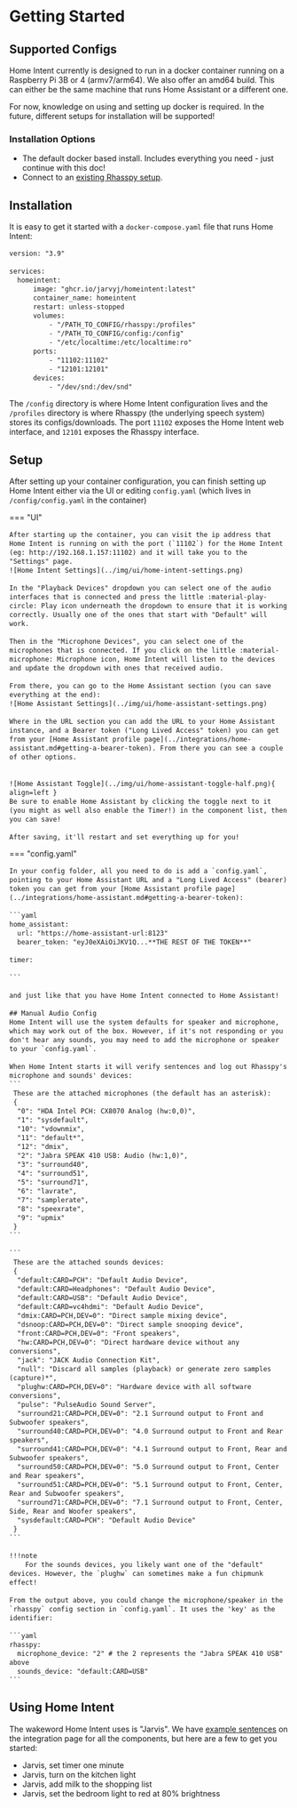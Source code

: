 # Getting Started

## Supported Configs
Home Intent currently is designed to run in a docker container running on a Raspberry Pi 3B or 4 (armv7/arm64). We also offer an amd64 build. This can either be the same machine that runs Home Assistant or a different one.

For now, knowledge on using and setting up docker is required. In the future, different setups for installation will be supported!

### Installation Options

  * The default docker based install. Includes everything you need - just continue with this doc!
  * Connect to an [existing Rhasspy setup](./advanced-features/external-rhasspy.md).


## Installation
It is easy to get it started with a `docker-compose.yaml` file that runs Home Intent:

```docker-compose
version: "3.9"

services:
  homeintent:
      image: "ghcr.io/jarvyj/homeintent:latest"
      container_name: homeintent
      restart: unless-stopped
      volumes:
          - "/PATH_TO_CONFIG/rhasspy:/profiles"
          - "/PATH_TO_CONFIG/config:/config"
          - "/etc/localtime:/etc/localtime:ro"
      ports:
          - "11102:11102"
          - "12101:12101"
      devices:
          - "/dev/snd:/dev/snd"

```

The `/config` directory is where Home Intent configuration lives and the `/profiles` directory is where Rhasspy (the underlying speech system) stores its configs/downloads. The port `11102` exposes the Home Intent web interface, and `12101` exposes the Rhasspy interface.

## Setup
After setting up your container configuration, you can finish setting up Home Intent either via the UI or editing `config.yaml` (which lives in `/config/config.yaml` in the container)

=== "UI"

    After starting up the container, you can visit the ip address that Home Intent is running on with the port (`11102`) for the Home Intent (eg: http://192.168.1.157:11102) and it will take you to the "Settings" page.
    ![Home Intent Settings](../img/ui/home-intent-settings.png)

    In the "Playback Devices" dropdown you can select one of the audio interfaces that is connected and press the little :material-play-circle: Play icon underneath the dropdown to ensure that it is working correctly. Usually one of the ones that start with "Default" will work. 

    Then in the "Microphone Devices", you can select one of the microphones that is connected. If you click on the little :material-microphone: Microphone icon, Home Intent will listen to the devices and update the dropdown with ones that received audio.

    From there, you can go to the Home Assistant section (you can save everything at the end):
    ![Home Assistant Settings](../img/ui/home-assistant-settings.png)

    Where in the URL section you can add the URL to your Home Assistant instance, and a Bearer token ("Long Lived Access" token) you can get from your [Home Assistant profile page](../integrations/home-assistant.md#getting-a-bearer-token). From there you can see a couple of other options.


    ![Home Assistant Toggle](../img/ui/home-assistant-toggle-half.png){ align=left }
    Be sure to enable Home Assistant by clicking the toggle next to it (you might as well also enable the Timer!) in the component list, then you can save!

    After saving, it'll restart and set everything up for you!

=== "config.yaml"

    In your config folder, all you need to do is add a `config.yaml`, pointing to your Home Assistant URL and a "Long Lived Access" (bearer) token you can get from your [Home Assistant profile page](../integrations/home-assistant.md#getting-a-bearer-token):

    ```yaml
    home_assistant:
      url: "https://home-assistant-url:8123"
      bearer_token: "eyJ0eXAiOiJKV1Q...**THE REST OF THE TOKEN**"

    timer:

    ```

    and just like that you have Home Intent connected to Home Assistant!

    ## Manual Audio Config
    Home Intent will use the system defaults for speaker and microphone, which may work out of the box. However, if it's not responding or you don't hear any sounds, you may need to add the microphone or speaker to your `config.yaml`.

    When Home Intent starts it will verify sentences and log out Rhasspy's microphone and sounds' devices:
    ```
     These are the attached microphones (the default has an asterisk):
     {
      "0": "HDA Intel PCH: CX8070 Analog (hw:0,0)",
      "1": "sysdefault",
      "10": "vdownmix",
      "11": "default*",
      "12": "dmix",
      "2": "Jabra SPEAK 410 USB: Audio (hw:1,0)",
      "3": "surround40",
      "4": "surround51",
      "5": "surround71",
      "6": "lavrate",
      "7": "samplerate",
      "8": "speexrate",
      "9": "upmix"
     }
    ```

    ```
     These are the attached sounds devices:
     {
      "default:CARD=PCH": "Default Audio Device",
      "default:CARD=Headphones": "Default Audio Device",
      "default:CARD=USB": "Default Audio Device",
      "default:CARD=vc4hdmi": "Default Audio Device",
      "dmix:CARD=PCH,DEV=0": "Direct sample mixing device",
      "dsnoop:CARD=PCH,DEV=0": "Direct sample snooping device",
      "front:CARD=PCH,DEV=0": "Front speakers",
      "hw:CARD=PCH,DEV=0": "Direct hardware device without any conversions",
      "jack": "JACK Audio Connection Kit",
      "null": "Discard all samples (playback) or generate zero samples (capture)*",
      "plughw:CARD=PCH,DEV=0": "Hardware device with all software conversions",
      "pulse": "PulseAudio Sound Server",
      "surround21:CARD=PCH,DEV=0": "2.1 Surround output to Front and Subwoofer speakers",
      "surround40:CARD=PCH,DEV=0": "4.0 Surround output to Front and Rear speakers",
      "surround41:CARD=PCH,DEV=0": "4.1 Surround output to Front, Rear and Subwoofer speakers",
      "surround50:CARD=PCH,DEV=0": "5.0 Surround output to Front, Center and Rear speakers",
      "surround51:CARD=PCH,DEV=0": "5.1 Surround output to Front, Center, Rear and Subwoofer speakers",
      "surround71:CARD=PCH,DEV=0": "7.1 Surround output to Front, Center, Side, Rear and Woofer speakers",
      "sysdefault:CARD=PCH": "Default Audio Device"
     }
    ```

    !!!note
        For the sounds devices, you likely want one of the "default" devices. However, the `plughw` can sometimes make a fun chipmunk effect!

    From the output above, you could change the microphone/speaker in the `rhasspy` config section in `config.yaml`. It uses the 'key' as the identifier:

    ```yaml
    rhasspy:
      microphone_device: "2" # the 2 represents the "Jabra SPEAK 410 USB" above
      sounds_device: "default:CARD=USB"
    ```

## Using Home Intent
The wakeword Home Intent uses is "Jarvis". We have [example sentences](../integrations/home-assistant.md#example-sentences) on the integration page for all the components, but here are a few to get you started:

 * Jarvis, set timer one minute
 * Jarvis, turn on the kitchen light
 * Jarvis, add milk to the shopping list
 * Jarvis, set the bedroom light to red at 80% brightness